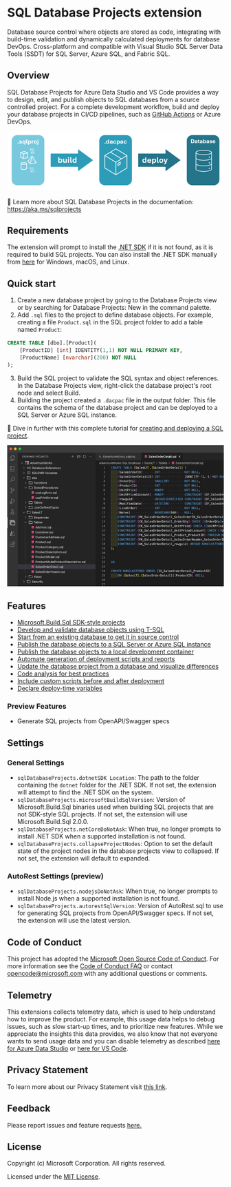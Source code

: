# SQL Database Projects extension

Database source control where objects are stored as code, integrating with build-time validation and dynamically calculated deployments for database DevOps. Cross-platform and compatible with Visual Studio SQL Server Data Tools (SSDT) for SQL Server, Azure SQL, and Fabric SQL.

## Overview

SQL Database Projects for Azure Data Studio and VS Code provides a way to design, edit, and publish objects to SQL databases from a source controlled project. For a complete development workflow, build and deploy your database projects in CI/CD pipelines, such as [GitHub Actions](https://github.com/azure/sql-action) or Azure DevOps.

![SQL project lifecycle](https://raw.githubusercontent.com/microsoft/azuredatastudio/main/extensions/sql-database-projects/images/sqlproj-lifecycle.png)

📕 Learn more about SQL Database Projects in the documentation: https://aka.ms/sqlprojects

## Requirements

The extension will prompt to install the [.NET SDK](https://aka.ms/sqlprojects-dotnet) if it is not found, as it is required to build SQL projects. You can also install the .NET SDK manually from [here](https://aka.ms/sqlprojects-dotnet) for Windows, macOS, and Linux.

## Quick start

1. Create a new database project by going to the Database Projects view or by searching for Database Projects: New in the command palette.
2. Add `.sql` files to the project to define database objects. For example, creating a file `Product.sql` in the SQL project folder to add a table named `Product`:
  ```sql
  CREATE TABLE [dbo].[Product](
      [ProductID] [int] IDENTITY(1,1) NOT NULL PRIMARY KEY,
      [ProductName] [nvarchar](200) NOT NULL
  );
  ```
3. Build the SQL project to validate the SQL syntax and object references. In the Database Projects view, right-click the database project's root node and select Build.
4. Building the project created a `.dacpac` file in the output folder. This file contains the schema of the database project and can be deployed to a SQL Server or Azure SQL instance.

📕 Dive in further with this complete tutorial for [creating and deploying a SQL project](https://learn.microsoft.com/sql/tools/sql-database-projects/tutorials/create-deploy-sql-project?pivots=sq1-visual-studio-code).

![AdventureWorks SQL project](https://raw.githubusercontent.com/microsoft/azuredatastudio/main/extensions/sql-database-projects/images/readme-sqlproj.png)

## Features

- [Microsoft.Build.Sql SDK-style projects](https://aka.ms/sqlprojects)
- [Develop and validate database objects using T-SQL](https://learn.microsoft.com/sql/tools/sql-database-projects/sql-database-projects#validation)
- [Start from an existing database to get it in source control](https://learn.microsoft.com/sql/tools/sql-database-projects/tutorials/start-from-existing-database?pivots=sq1-visual-studio-code)
- [Publish the database objects to a SQL Server or Azure SQL instance](https://learn.microsoft.com/sql/tools/sql-database-projects/sql-database-projects#deployment)
- [Publish the database objects to a local development container](https://learn.microsoft.com/azure-data-studio/extensions/sql-database-project-extension-build#publish-the-sql-project-and-deploy-to-a-local-container)
- [Automate generation of deployment scripts and reports](https://learn.microsoft.com/sql/tools/sqlpackage/sqlpackage#deployments)
- [Update the database project from a database and visualize differences](https://learn.microsoft.com/sql/tools/sql-database-projects/howto/compare-database-project?pivots=sq1-visual-studio-code)
- [Code analysis for best practices](https://learn.microsoft.com/sql/tools/sql-database-projects/concepts/sql-code-analysis/sql-code-analysis?pivots=sq1-visual-studio-code)
- [Include custom scripts before and after deployment](https://learn.microsoft.com/sql/tools/sql-database-projects/concepts/pre-post-deployment-scripts?pivots=sq1-visual-studio-code)
- [Declare deploy-time variables](https://learn.microsoft.com/sql/tools/sql-database-projects/concepts/sqlcmd-variables?pivots=sq1-visual-studio-code)

### Preview Features

- Generate SQL projects from OpenAPI/Swagger specs

## Settings

### General Settings

- `sqlDatabaseProjects.dotnetSDK Location`: The path to the folder containing the `dotnet` folder for the .NET SDK. If not set, the extension will attempt to find the .NET SDK on the system.
- `sqlDatabaseProjects.microsoftBuildSqlVersion`: Version of Microsoft.Build.Sql binaries used when building SQL projects that are not SDK-style SQL projects. If not set, the extension will use Microsoft.Build.Sql 2.0.0.
- `sqlDatabaseProjects.netCoreDoNotAsk`: When true, no longer prompts to install .NET SDK when a supported installation is not found.
- `sqlDatabaseProjects.collapseProjectNodes`: Option to set the default state of the project nodes in the database projects view to collapsed. If not set, the extension will default to expanded.

### AutoRest Settings (preview)

- `sqlDatabaseProjects.nodejsDoNotAsk`: When true, no longer prompts to install Node.js when a supported installation is not found.
- `sqlDatabaseProjects.autorestSqlVersion`: Version of AutoRest.sql to use for generating SQL projects from OpenAPI/Swagger specs. If not set, the extension will use the latest version.

## Code of Conduct

This project has adopted the [Microsoft Open Source Code of Conduct](https://opensource.microsoft.com/codeofconduct/). For more information see the [Code of Conduct FAQ](https://opensource.microsoft.com/codeofconduct/faq/) or contact [opencode@microsoft.com](mailto:opencode@microsoft.com) with any additional questions or comments.

## Telemetry

This extensions collects telemetry data, which is used to help understand how to improve the product. For example, this usage data helps to debug issues, such as slow start-up times, and to prioritize new features. While we appreciate the insights this data provides, we also know that not everyone wants to send usage data and you can disable telemetry as described [here for Azure Data Studio](https://aka.ms/ads-disable-telemetry) or [here for VS Code](https://code.visualstudio.com/docs/getstarted/telemetry#_disable-telemetry-reporting).

## Privacy Statement

To learn more about our Privacy Statement visit [this link](https://go.microsoft.com/fwlink/?LinkID=824704).

## Feedback

Please report issues and feature requests [here.](https://github.com/microsoft/azuredatastudio/issues)

## License

Copyright (c) Microsoft Corporation. All rights reserved.

Licensed under the [MIT License](https://raw.githubusercontent.com/Microsoft/azuredatastudio/main/LICENSE.txt).
